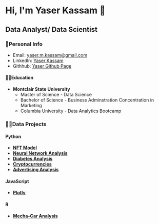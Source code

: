 # **Hi, I'm Yaser Kassam 👋**
## **Data Analyst/ Data Scientist** 
### 👤Personal Info
- Email: yaser.m.kassam@gmail.com
- LinkedIn: [Yaser Kassam](https://www.linkedin.com/in/yaser-kassam-b5731515b/)
- Githhub: [Yaser Github Page](https://github.com/yaserkassam)
#### 👨‍🎓Education
- **Montclair State University**
  - Master of Science   - Data Science
  - Bachelor of Science - Business Adminstration Concentration in Marketing
  - Columbia University - Data Analytics Bootcamp
### 🧑‍💻Data Projects
#### Python
- [**NFT Model**](https://github.com/aortiz224/bootcamp_finalproject)
- [**Neural Network Analysis**](https://github.com/yaserkassam/Neural_Network_Charity_Analysis)
- [**Diabetes Analysis**](https://github.com/yaserkassam/Diabetes_Analysis)
- [**Cryptocurrencies**](https://github.com/yaserkassam/Cryptocurrencies)
- [**Advertising Analysis**](https://github.com/yaserkassam/Advertisement_Analysis)
#### JavaScript
- [**Plotly**](https://yaserkassam.github.io/plotly_deployment/)
#### R
- [**Mecha-Car Analysis**](https://github.com/yaserkassam/MechasCar_Statistical_Analysis)
